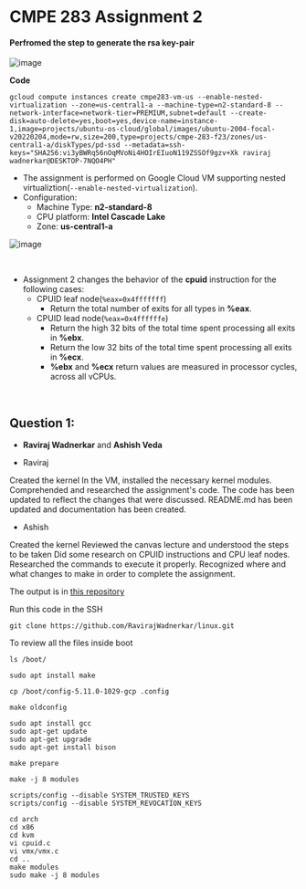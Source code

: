 # CMPE 283 Assignment 2 

#### **Perfromed the step to generate the rsa key-pair**

![image](https://github.com/RavirajWadnerkar/virtualization-assignment/assets/47893967/293eebc0-bd97-48b9-a3d4-3f6d4a308f4c)

**Code**
```
gcloud compute instances create cmpe283-vm-us --enable-nested-virtualization --zone=us-central1-a --machine-type=n2-standard-8 --network-interface=network-tier=PREMIUM,subnet=default --create-disk=auto-delete=yes,boot=yes,device-name=instance-1,image=projects/ubuntu-os-cloud/global/images/ubuntu-2004-focal-v20220204,mode=rw,size=200,type=projects/cmpe-283-f23/zones/us-central1-a/diskTypes/pd-ssd --metadata=ssh-keys="SHA256:vi3yBWRq56nOqMVoNi4HOIrEIuoN119ZSSOf9gzv+Xk raviraj wadnerkar@DESKTOP-7NQO4PH"
```

- The assignment is performed on Google Cloud VM supporting nested virtualiztion(`--enable-nested-virtualization`).
- Configuration: 
  - Machine Type: **n2-standard-8**
  - CPU platform: **Intel Cascade Lake**
  - Zone: **us-central1-a**

![image](https://github.com/RavirajWadnerkar/virtualization-assignment/assets/47893967/64463f06-3794-4d42-8dd0-4571f423af46)


<br />

- Assignment 2 changes the behavior of the **cpuid** instruction for the following cases:
  - CPUID leaf node(`%eax=0x4fffffff`)
    - Return the total number of exits for all types in **%eax**.
  - CPUID lead node(`%eax=0x4ffffffe`) 
    - Return the high 32 bits of the total time spent processing all exits in **%ebx**.
    - Return the low 32 bits of the total time spent processing all exits in **%ecx**.
    - **%ebx** and **%ecx** return values are measured in processor cycles, across all vCPUs.

<br />

## Question 1:
 - **Raviraj Wadnerkar** and **Ashish Veda**

 - Raviraj

  Created the kernel
  In the VM, installed the necessary kernel modules.
  Comprehended and researched the assignment's code.
  The code has been updated to reflect the changes that were discussed.
  README.md has been updated and documentation has been created.

 - Ashish

  Created the kernel
  Reviewed the canvas lecture and understood the steps to be taken
  Did some research on CPUID instructions and CPU leaf nodes.
  Researched the commands to execute it properly.
  Recognized where and what changes to make in order to complete the assignment.

  
  The output is in [this repository](https://github.com/RavirajWadnerkar/linux)
  <br />



  Run this code in the SSH

  ```
  git clone https://github.com/RavirajWadnerkar/linux.git
  ```

  To review all the files inside boot
  
  ```
  ls /boot/
  ```
  
  ```
  sudo apt install make
  ```
  
  ```
  cp /boot/config-5.11.0-1029-gcp .config
  ```
  
  ```
  make oldconfig
  ```
  
  ```
  sudo apt install gcc
  sudo apt-get update
  sudo apt-get upgrade
  sudo apt-get install bison
  ```
  
  ```
  make prepare
  ```
  
  ```
  make -j 8 modules
  ```
  
  ```
  scripts/config --disable SYSTEM_TRUSTED_KEYS
  scripts/config --disable SYSTEM_REVOCATION_KEYS
  ```
  
  ```
  cd arch
  cd x86
  cd kvm
  vi cpuid.c
  vi vmx/vmx.c
  cd ..
  make modules
  sudo make -j 8 modules
  ```
